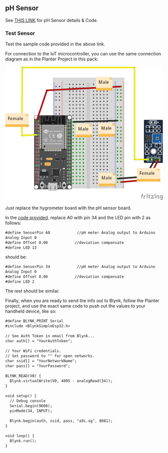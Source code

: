pH Sensor
---

See [THIS LINK](https://wiki.dfrobot.com/PH_meter_SKU__SEN0161_) for pH Sensor details & Code.

### Test Sensor

Test the sample code provided in the above link.

For connection to the IoT microcontroller, you can use the same connection diagram as in the Planter Project in this pack:

![](images/esp32withhygrometer4.png)

Just replace the hygrometer board with the pH sensor board.

In the [code provided](https://wiki.dfrobot.com/PH_meter_SKU__SEN0161_), replace A0 with pin 34  and the LED pin with 2 as follows:

```
#define SensorPin A0            //pH meter Analog output to Arduino Analog Input 0
#define Offset 0.00            //deviation compensate
#define LED 13
```

should be:

```
#define SensorPin 34            //pH meter Analog output to Arduino Analog Input 0
#define Offset 0.00            //deviation compensate
#define LED 2
```

The rest should be similar.

Finally, when you are ready to send the info out to Blynk, follow the Planter project, and use the exact same code to push out the values to your handheld device, like so:

    #define BLYNK_PRINT Serial
    #include <BlynkSimpleEsp32.h>

    // See Auth Token in email from Blynk...
    char auth[] = "YourAuthToken";

    // Your WiFi credentials.
    // Set password to "" for open networks.
    char ssid[] = "YourNetworkName";
    char pass[] = "YourPassword";

    BLYNK_READ(V0) {
      Blynk.virtualWrite(V0, 4095 - analogRead(34));
    }

    void setup() {
      // Debug console
      Serial.begin(9600);
      pinMode(34, INPUT);

      Blynk.begin(auth, ssid, pass, "a9i.sg", 8081);
    }

    void loop() {
      Blynk.run();
    }
